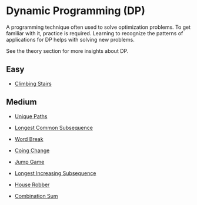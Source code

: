 # Dynamic Programming (DP)
A programming technique often used to solve optimization problems. To get familiar with it, practice is required. Learning to recognize the patterns of applications for DP helps with solving new problems.

See the theory section for more insights about DP.

## Easy
- [Climbing Stairs](https://leetcode.com/problems/climbing-stairs/)
## Medium
- [Unique Paths](https://leetcode.com/problems/unique-paths/)
- [Longest Common Subsequence](https://leetcode.com/problems/longest-common-subsequence/)
- [Word Break](https://leetcode.com/problems/word-break/)
- [Coing Change](https://leetcode.com/problems/coin-change/) 
- [Jump Game](https://leetcode.com/problems/jump-game/)

- [Longest Increasing Subsequence](https://leetcode.com/problems/longest-increasing-subsequence/)
- [House Robber](https://leetcode.com/problems/house-robber/)
- [Combination Sum](https://leetcode.com/problems/combination-sum-iv/)